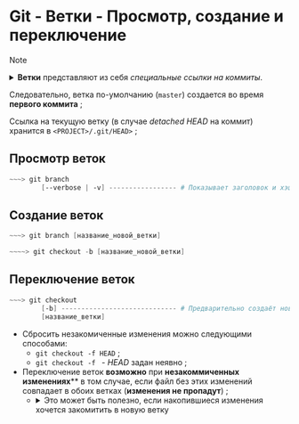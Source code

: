 # Git - Ветки - Просмотр, создание и переключение

> [!NOTE]
> <details> <summary><b>Ветки</b> представляют из себя <i>специальные ссылки на коммиты</i>. </summary>
> 
> + **Полный идентификатор коммита**, на который ссылается ветка  
>   хранится (_какое-то время_) в `<PROJECT>/.git/refs/heads/<BRANCH>` ;
> + Коммит, на который ссылкается ветка, называется её **вершиной** ;
> + Сами коммиты имеют информацию о родительском коммите ;  
> </details>
>   
> Следовательно, ветка по-умолчанию (`master`) создается во время **первого коммита** ;
> 
> Ссылка на текущую ветку (в случае _detached HEAD_ на коммит) хранится в `<PROJECT>/.git/HEAD>` ;
> 

## Просмотр веток

```powershell
~~~> git branch
        [--verbose | -v] ----------------- # Показывает заголовок и хэш(7) вершины ветки ;
```

## Создание веток 

```powershell  
~~~> git branch [название_новой_ветки]  
```

``` powershell
~~~~> git checkout -b [название_новой_ветки] 
```

## Переключение веток

```powershell
~~~> git checkout
        [-b] ----------------------------- # Предварительно создаёт новую ветку 
        [название_ветки]  
```
+ Сбросить незакомиченные изменения можно следующими способами:
  + `git checkout -f HEAD` ;
  + `git checkout -f ` - _HEAD_ задан неявно ;
+ Переключение веток **возможно** при **незакоммиченных изменениях**** в том случае, если файл без этих изменений совпадает в обоих ветках (**изменения не пропадут**) ;
  + <details> <summary>Это может быть полезно, если накопившиеся изменения хочется закомитить в новую ветку</summary>

          1. Вносим какие-то изменения ;
          2. Приходит осознание, что изменений хватает на полноценный коммит, но вся функциональность не готова - т.е. нужна новая ветка под неё ;
          3. Создаем новую ветку и переключаемся на неё (это получается, т.к. HEAD-коммит в обоих ветках один и тот же) ;
          4. Изменения не пропали при переключении ;
          5. Коммитим в новую ветку - ура! ;
  </details> 

